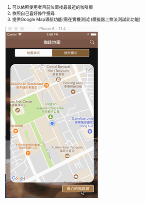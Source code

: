 1. 可以依照使用者目前位置找尋最近的咖啡廳
2. 依照自己喜好條件搜尋
3. 提供Google Map導航功能(需在實機測試)(模擬器上無法測試此功能)

![AppPhoto.gif](AppPhoto.gif)